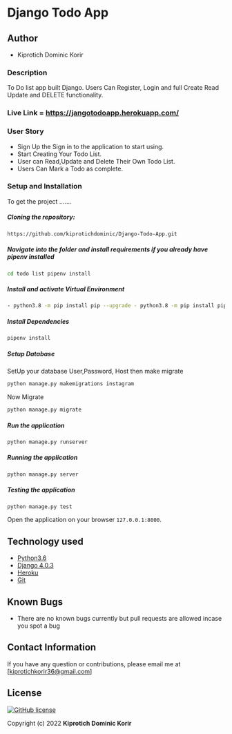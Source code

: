 # Django Todo App
## Author
- Kiprotich Dominic Korir
### Description  
To Do list app built Django. Users Can Register, Login and full Create Read Update and DELETE functionality.
### Live Link = https://jangotodoapp.herokuapp.com/
### User Story  
  
* Sign Up the Sign in to the application to start using.  
* Start Creating Your Todo List.
* User can Read,Update and Delete Their Own Todo List.
* Users Can Mark a Todo as complete.

  
### Setup and Installation  
To get the project .......  
  
##### Cloning the repository:  
 ```bash 
 https://github.com/kiprotichdominic/Django-Todo-App.git
```
##### Navigate into the folder and install requirements if you already have pipenv installed  
 ```bash 
cd todo list pipenv install 
```
##### Install and activate Virtual Environment  
 ```bash 
- python3.8 -m pip install pip --upgrade - python3.8 -m pip install pipenv  
```  
##### Install Dependencies  
 ```bash 
 pipenv install
```  
 ##### Setup Database  
  SetUp your database User,Password, Host then make migrate  
 ```bash 
python manage.py makemigrations instagram
 ``` 
 Now Migrate  
 ```bash 
 python manage.py migrate 
```
##### Run the application  
 ```bash 
 python manage.py runserver 
``` 
##### Running the application  
 ```bash 
 python manage.py server 
```
##### Testing the application  
 ```bash 
 python manage.py test 
```
Open the application on your browser `127.0.0.1:8000`.  
  
  
## Technology used  
  
* [Python3.6](https://www.python.org/)  
* [Django 4.0.3](https://docs.djangoproject.com/en/2.2/)  
* [Heroku](https://heroku.com)  
* [Git]()
  
  
## Known Bugs  
* There are no known bugs currently but pull requests are allowed incase you spot a bug  
  
## Contact Information   
If you have any question or contributions, please email me at [kiprotichkorir36@gmail.com]  
  
## License 

[![GitHub license](https://img.shields.io/github/license/Naereen/StrapDown.js.svg)](https://github.com/kiprotichdominic/InsClone/blob/master/LICENCE)

Copyright (c) 2022 **Kiprotich Dominic Korir**